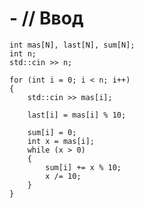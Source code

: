 # - // Ввод
    int mas[N], last[N], sum[N];
    int n;
    std::cin >> n;

    for (int i = 0; i < n; i++)
    {
        std::cin >> mas[i];
        
        last[i] = mas[i] % 10;

        sum[i] = 0;
        int x = mas[i];
        while (x > 0)
        {
            sum[i] += x % 10;
            x /= 10;
        }
    }
